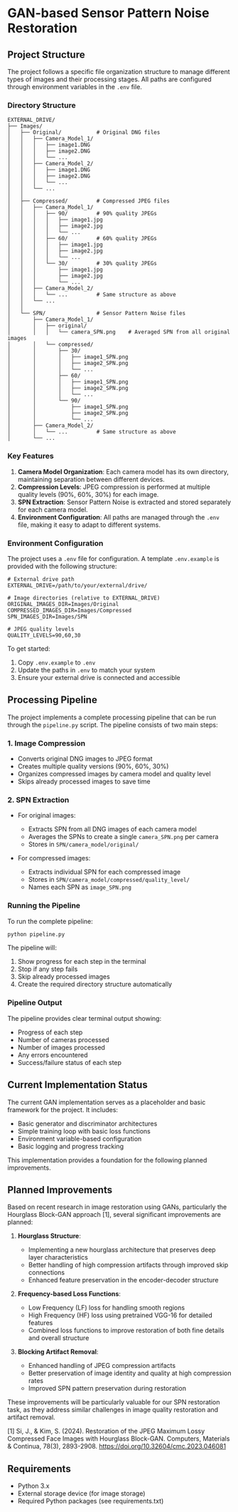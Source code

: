 # GAN-based Sensor Pattern Noise Restoration

## Project Structure

The project follows a specific file organization structure to manage different types of images and their processing stages. All paths are configured through environment variables in the `.env` file.

### Directory Structure

```
EXTERNAL_DRIVE/
├── Images/
│   ├── Original/           # Original DNG files
│   │   ├── Camera_Model_1/
│   │   │   ├── image1.DNG
│   │   │   ├── image2.DNG
│   │   │   └── ...
│   │   ├── Camera_Model_2/
│   │   │   ├── image1.DNG
│   │   │   ├── image2.DNG
│   │   │   └── ...
│   │   └── ...
│   │
│   ├── Compressed/         # Compressed JPEG files
│   │   ├── Camera_Model_1/
│   │   │   ├── 90/         # 90% quality JPEGs
│   │   │   │   ├── image1.jpg
│   │   │   │   ├── image2.jpg
│   │   │   │   └── ...
│   │   │   ├── 60/         # 60% quality JPEGs
│   │   │   │   ├── image1.jpg
│   │   │   │   ├── image2.jpg
│   │   │   │   └── ...
│   │   │   └── 30/         # 30% quality JPEGs
│   │   │       ├── image1.jpg
│   │   │       ├── image2.jpg
│   │   │       └── ...
│   │   ├── Camera_Model_2/
│   │   │   └── ...         # Same structure as above
│   │   └── ...
│   │
│   └── SPN/                # Sensor Pattern Noise files
│       ├── Camera_Model_1/
│       │   ├── original/
│       │   │   └── camera_SPN.png    # Averaged SPN from all original images
│       │   └── compressed/
│       │       ├── 30/
│       │       │   ├── image1_SPN.png
│       │       │   ├── image2_SPN.png
│       │       │   └── ...
│       │       ├── 60/
│       │       │   ├── image1_SPN.png
│       │       │   ├── image2_SPN.png
│       │       │   └── ...
│       │       └── 90/
│       │           ├── image1_SPN.png
│       │           ├── image2_SPN.png
│       │           └── ...
│       ├── Camera_Model_2/
│       │   └── ...         # Same structure as above
│       └── ...
```

### Key Features

1. **Camera Model Organization**: Each camera model has its own directory, maintaining separation between different devices.
2. **Compression Levels**: JPEG compression is performed at multiple quality levels (90%, 60%, 30%) for each image.
3. **SPN Extraction**: Sensor Pattern Noise is extracted and stored separately for each camera model.
4. **Environment Configuration**: All paths are managed through the `.env` file, making it easy to adapt to different systems.

### Environment Configuration

The project uses a `.env` file for configuration. A template `.env.example` is provided with the following structure:

```env
# External drive path
EXTERNAL_DRIVE=/path/to/your/external/drive/

# Image directories (relative to EXTERNAL_DRIVE)
ORIGINAL_IMAGES_DIR=Images/Original
COMPRESSED_IMAGES_DIR=Images/Compressed
SPN_IMAGES_DIR=Images/SPN

# JPEG quality levels
QUALITY_LEVELS=90,60,30
```

To get started:
1. Copy `.env.example` to `.env`
2. Update the paths in `.env` to match your system
3. Ensure your external drive is connected and accessible

## Processing Pipeline

The project implements a complete processing pipeline that can be run through the `pipeline.py` script. The pipeline consists of two main steps:

### 1. Image Compression
- Converts original DNG images to JPEG format
- Creates multiple quality versions (90%, 60%, 30%)
- Organizes compressed images by camera model and quality level
- Skips already processed images to save time

### 2. SPN Extraction
- For original images:
  - Extracts SPN from all DNG images of each camera model
  - Averages the SPNs to create a single `camera_SPN.png` per camera
  - Stores in `SPN/camera_model/original/`

- For compressed images:
  - Extracts individual SPN for each compressed image
  - Stores in `SPN/camera_model/compressed/quality_level/`
  - Names each SPN as `image_SPN.png`

### Running the Pipeline

To run the complete pipeline:
```bash
python pipeline.py
```

The pipeline will:
1. Show progress for each step in the terminal
2. Stop if any step fails
3. Skip already processed images
4. Create the required directory structure automatically

### Pipeline Output

The pipeline provides clear terminal output showing:
- Progress of each step
- Number of cameras processed
- Number of images processed
- Any errors encountered
- Success/failure status of each step

## Current Implementation Status

The current GAN implementation serves as a placeholder and basic framework for the project. It includes:

- Basic generator and discriminator architectures
- Simple training loop with basic loss functions
- Environment variable-based configuration
- Basic logging and progress tracking

This implementation provides a foundation for the following planned improvements.

## Planned Improvements

Based on recent research in image restoration using GANs, particularly the Hourglass Block-GAN approach [1], several significant improvements are planned:

1. **Hourglass Structure**: 
   - Implementing a new hourglass architecture that preserves deep layer characteristics
   - Better handling of high compression artifacts through improved skip connections
   - Enhanced feature preservation in the encoder-decoder structure

2. **Frequency-based Loss Functions**:
   - Low Frequency (LF) loss for handling smooth regions
   - High Frequency (HF) loss using pretrained VGG-16 for detailed features
   - Combined loss functions to improve restoration of both fine details and overall structure

3. **Blocking Artifact Removal**:
   - Enhanced handling of JPEG compression artifacts
   - Better preservation of image identity and quality at high compression rates
   - Improved SPN pattern preservation during restoration

These improvements will be particularly valuable for our SPN restoration task, as they address similar challenges in image quality restoration and artifact removal.

[1] Si, J., & Kim, S. (2024). Restoration of the JPEG Maximum Lossy Compressed Face Images with Hourglass Block-GAN. Computers, Materials & Continua, 78(3), 2893-2908. https://doi.org/10.32604/cmc.2023.046081

## Requirements

- Python 3.x
- External storage device (for image storage)
- Required Python packages (see requirements.txt)